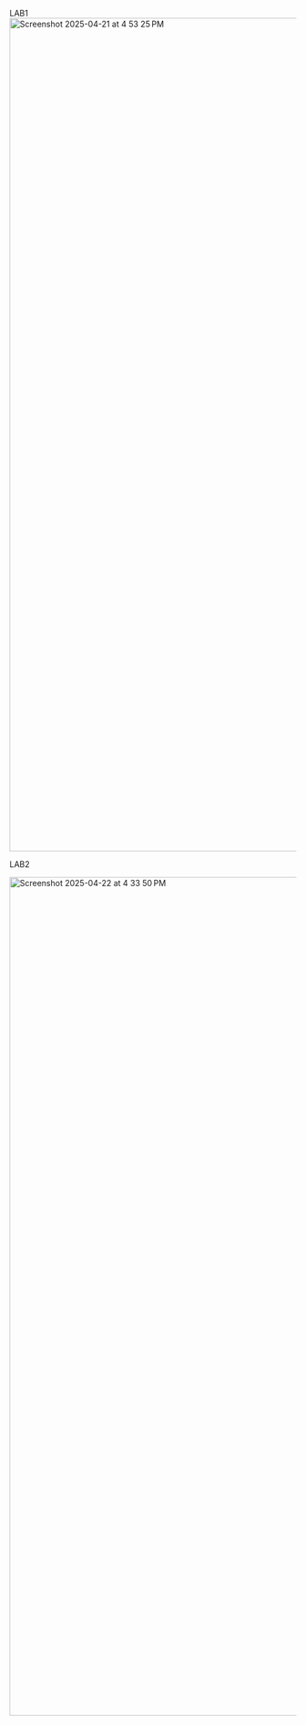 LAB1
<img width="1461" alt="Screenshot 2025-04-21 at 4 53 25 PM" src="https://github.com/user-attachments/assets/6b26fe9f-b255-47ad-80ba-f20e4a4e0ab1" />


LAB2


<img width="1470" alt="Screenshot 2025-04-22 at 4 33 50 PM" src="https://github.com/user-attachments/assets/0ddb6d9b-cf67-48ea-bc99-a5948b9fa23f" />

